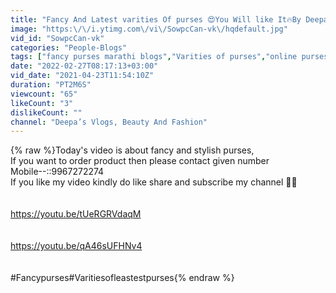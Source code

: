 ```yaml
---
title: "Fancy And Latest varities Of purses 😍You Will like It🔥By Deepa's Vlogs Beauty And Fashion"
image: "https:\/\/i.ytimg.com\/vi\/SowpcCan-vk\/hqdefault.jpg"
vid_id: "SowpcCan-vk"
categories: "People-Blogs"
tags: ["fancy purses marathi blogs","Varities of purses","online purses shopping"]
date: "2022-02-27T08:17:13+03:00"
vid_date: "2021-04-23T11:54:10Z"
duration: "PT2M6S"
viewcount: "65"
likeCount: "3"
dislikeCount: ""
channel: "Deepa’s Vlogs, Beauty And Fashion"
---
```

{% raw %}Today's video is about fancy and stylish purses,<br />   If you want to order product then please contact given number<br />  Mobile--::9967272274<br />If you like my video kindly do like share and subscribe my channel 🙏🙏<br /><br /><br /><a rel="nofollow" target="blank" href="https://youtu.be/tUeRGRVdaqM">https://youtu.be/tUeRGRVdaqM</a><br /><br /><br /><a rel="nofollow" target="blank" href="https://youtu.be/qA46sUFHNv4">https://youtu.be/qA46sUFHNv4</a><br /><br /><br />#Fancypurses#Varitiesofleastestpurses{% endraw %}
